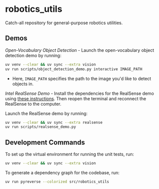 # robotics_utils

Catch-all repository for general-purpose robotics utilities.

## Demos

_Open-Vocabulary Object Detection_ - Launch the open-vocabulary object detection demo by running:

```bash
uv venv --clear && uv sync --extra vision
uv run scripts/object_detection_demo.py interactive IMAGE_PATH
```

- Here, `IMAGE_PATH` specifies the path to the image you'd like to detect objects in.

_Intel RealSense Demo_ - Install the dependencies for the RealSense demo using [these instructions](https://github.com/IntelRealSense/librealsense/blob/master/doc/distribution_linux.md#installing-the-packages). Then reopen the terminal and reconnect the RealSense to the computer.

Launch the RealSense demo by running:

```bash
uv venv --clear && uv sync --extra realsense
uv run scripts/realsense_demo.py
```

## Development Commands

To set up the virtual environment for running the unit tests, run:

```bash
uv venv --clear && uv sync --extra vision
```

To generate a dependency graph for the codebase, run:

```bash
uv run pyreverse --colorized src/robotics_utils
```
